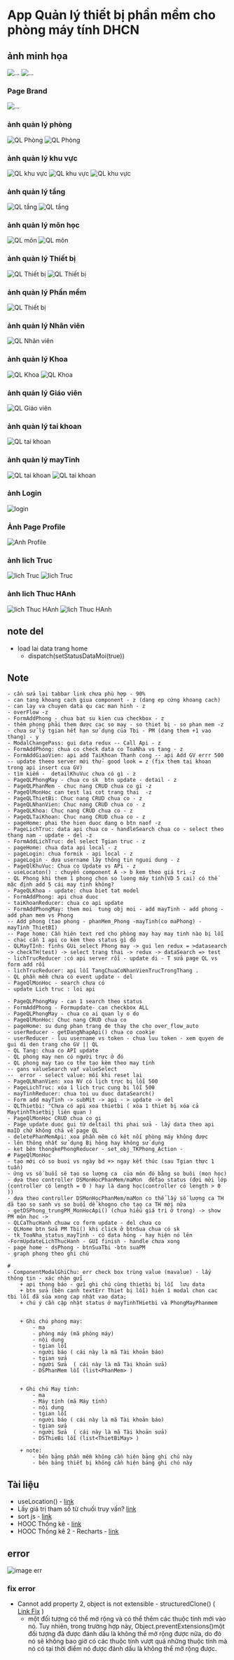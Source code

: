 # App Quản lý thiết bị phần mềm cho phòng máy tính DHCN

## ảnh minh họa
![...](./AnhMinhHoa/img_minhHoa.png)
![...](./AnhMinhHoa/img_code.png)

### Page Brand
![...](./AnhMinhHoa/img_PageBrand.png)
### ảnh quản lý phòng
![QL Phòng](./AnhMinhHoa/img_QLPhong.png)
![QL Phòng](./AnhMinhHoa/img_QLPhong_Form.png)

### ảnh quản lý khu vực
![QL khu vực](./AnhMinhHoa/img_QLKhuVuc.png)
![QL khu vực](./AnhMinhHoa/img_Detail_KhuVuc.png)
![QL khu vực](./AnhMinhHoa/img_QLKhuVuc_Form.png)


### ảnh quản lý tầng
![QL tầng](./AnhMinhHoa/img_QLTang.png)
![QL tầng](./AnhMinhHoa/img_QLTang_form.png)

### ảnh quản lý môn học
![QL môn](./AnhMinhHoa/img_QLMon.png)
![QL môn](./AnhMinhHoa/img_QLMon_form.png)

### ảnh quản lý Thiết bị
![QL Thiết bị](./AnhMinhHoa/img_QLThietbi.png)
![QL Thiết bị](./AnhMinhHoa/img_QLThietbi_form.png)

### ảnh quản lý Phần mềm
![QL Thiết bị](./AnhMinhHoa/img_QLPhanMem.png)

### ảnh quản lý Nhân viên
![QL Nhân viên](./AnhMinhHoa/img_QLNhanVien.png)

### ảnh quản lý Khoa
![QL Khoa](./AnhMinhHoa/img_QLKhoa.png)
![QL Khoa](./AnhMinhHoa/img_QLKhoa_form.png)

### ảnh quản lý Giáo viên
![QL Giáo viên](./AnhMinhHoa/img_QLGiaoVien.png)

### ảnh quản lý tai khoan
![QL tai khoan](./AnhMinhHoa/img_QLTaiKhoan.png)

### ảnh quản lý mayTinh
![QL tai khoan](./AnhMinhHoa/img_QLMayTinh.png)
![QL tai khoan](./AnhMinhHoa/img_QLMayTinh_form.png)

### ảnh Login
![login](./AnhMinhHoa/img_login.png)

### Ảnh Page Profile 
![Anh Profile](./AnhMinhHoa/img_PageProfile.png)

### ảnh lich Truc
![ lich Truc](./AnhMinhHoa/img_pcLichTruc.png)
![ lich Truc](./AnhMinhHoa/img_pcLichTruc_form.png)

### ảnh lich Thuc HAnh
![lich Thuc HAnh](./AnhMinhHoa/img_pcLichThucHanh.png)
![lich Thuc HAnh](./AnhMinhHoa/img_pcLichThucHanh_form.png)

## note del
* load lai data trang home
    - dispatch(setStatusDataMoi(true))


## Note
    - cần sửa lại tabbar link chưa phù hợp - 90%
    - can tang khoang cach giua component - z (dang ep cứng khoang cach)
    - can lay va chuyen data qu cac man hinh - z
    - overFlow -z 
    - FormAddPhong - chua bat su kien cua checkbox - z
    - thêm phong phải them dược cac so may - so thiet bị - so phan mem -z
    - chưa sử lý tgian hết hạn sử dụng của Tbi - PM (dang them +1 vao thang) - y
    - ModalChangePass: gui data redux -- Call Api - z
    - FormAddPhong: chua co check data co ToaNha vs tang - z
    - FormAddGiaoVien: api add TaiKhoan Thanh cong -- api Add GV errr 500 -- update theeo server mới thử- good look = z (fix them tai khoan trong api insert cua GV)
    - tìm kiếm -  detailKhuVuc chưa có gì - z
    - PageQLPhongMay - chua co sk  btn update - detail - z
    - PageQLPhanMem - chuc nang CRUD chua co gi -z
    - PageQlMonHoc can test lai cot trang thai  -z 
    - PageQLThietBi: Chuc nang CRUD chua co - z
    - PageQLNhanVien: Chuc nang CRUD chua co - z
    - PageQLKhoa: Chuc nang CRUD chua co - z
    - PageQLTaiKhoan: Chuc nang CRUD chua co - z
    - pageHome: phai the hien duoc dang o btn naof -z
    - PageLichTruc: data api chua co - handleSearch chua co - select theo thang nam - update - del -z
    - FormAddLichTruc: del select Tgian truc - z
    - pageHome: chua data api local - z
    - pageLogin: chua formik - api local - z
    - pageLogin - dựa username lây thông tin nguoi dung - z
    - PageQlKhuVuc: Chua co Update vs APi - z
    - useLocaton() : chuyển component A -> b kem theo giá tri -z
    - QL Phong khi them 1 phong chon so luong máy tính(VD 5 cai) có thế mặc định add 5 cái may tinh không? 
    - PageQLKhoa - update: chua biet tat model
    - FormAddPhong: api chua duoc
    - taiKhoanReducer: chua co api update
    - FormAddPhongMay: them moi  tung obj moi - add mayTinh - add phong - add phan mem vs Phong
    -- Add phong (tao phong - phanMem_Phong -mayTinh(co maPhong) - mayTinh_ThietBI)
    -- Page home: Cần hiên text red cho phòng may hay may tinh nào bị lỗi - chac cần 1 api co kèm theo status gì đó
    - QLMayTInh: finhs GUi select Phong may -> gui len redux = >datasearch -> checkTH(test) -> select trang thai -> redux -> dataSearch => test  
    - lichTrucReducer :có api server rồi - update di - T sửa page QL vs form add rồi 
    - lichTrucReducer: api lỗi TangChuaCoNhanVienTrucTrongThang .
    - QL phần mềm chưa có event update - del
    - PageQlMonHoc - search chưa có 
    - update Lich truc : loi api

    - PageQLPhongMay - can 1 search theo status
    - FormAddPhong - Formupdate- can checkbox ALL
    - PageQLPhongMay - chua co ai quan ly o do
    - PageQlMonHoc: Chuc nang CRUD chua co
    - pageHome: su dung phan trang de thay the cho over_flow_auto
    - userReducer - getDangNhapApi() chua co cookie
    - userReducer - luu username vs token - chua luu token - xem quyen de gui di den trang cho GV || QL
    - QL Tang: chua co API update
    - QL phong may nen có người trực ở đó 
    - QL phong may tao co the tạo kèm theo may tính
    -- gans valueSearch vaf valueSelect
    --  error - select value: mối khi reset lại
    - PageQLNhanVien: xoa NV có lịch trực bị lỗi 500
    - PageLichTruc: xóa 1 lich truc cung bi lỗi 500
    - mayTinhReducer: chua toi uu duoc dataSearch()
    - Form add mayTinh -> subMit -> api - > update -> del
    - QLThietbi: "Chưa có api xoa thietbi ( xóa 1 thiet bị xóa cả MaytinhThietbij liên quan )
    - PageQlMonHoc CRUD chua co gi
    - Page update duoc gui từ deltail thi phai sửa - lấy data theo api maID chứ không chả về page QL
    - deletePhanMemApi: xoa phần mêm có kêt nối phòng máy không được
    - lên thông nhất sử dụng Bị hỏng hay không sử dụng
    - kẹt bên thongkePhongReducer - set_obj_TKPhong_Action -
    # PageQlMonHoc
    - tạo mới có so buoi vs ngày bd +> ngay kết thúc (sau Tgian thực 1 tuần)
    - ứng vs số buổi sẽ tạo so lượng ca  của môn đó bằng so buôi (mon học)
    - dựa theo controller DSMonHocPhanMem/maMon  đểtạo status (đợi mởi lớp (controller có length = 0 ) hay là dang học(controller có length > 0 ))
    - dựa theo controller DSMonHocPhanMem/maMon co thể lấy số lượng ca TH dã tạo so sanh vs so buổi dể khogno cho tạo ca TH mới nữa
    - getDSPhong_trungPM_MonHocApi() (chua hiểu giá tri ở trong) -> show PM môn hoc -> 
    - QLCaThucHanh chuaw co form update - del chưa co
    - QLHome btn Sửa PM Tbi() khi click ở btnSua chua có sk
    - tk_ToaNha_status_mayTinh - có data hỏng - hay hiện nó lên
    -FormUpdateLichThucHanh - GUI finish - handle chưa xong
    - page home - dsPhong - btnSuaTbi -btn suaPM
    - graph phong theo ghi chú

    #
    - ComponentModalGhiChu: err check box trùng value (mavalue) - lấy thông tin - xác nhận gửi
        + api thong báo - gửi ghi chú cùng thietbi bị lỗi  lưu data
        + btn sửa (bên cạnh textErr Thiet bị lỗi) hiên 1 modal chon cac tbi lỗi đã sủa xong cap nhật vao data;
        + chú ý cần cập nhật status ở mayTinhTHietbi và PhongMayPhanmem


        + Ghi chú phong may: 
            - ma
            - phòng máy (mã phòng máy)
            - nội dung 
            - tgian lỗi
            - người báo ( cái này là mã Tài khoản báo)
            - tgian sửa
            - người Sửa  ( cái này là mã Tài khoản sửa)
            - DSPhanMem lỗi (list<PhanMem> )

            
        + Ghi chú May tính: 
            - ma
            - Máy tính (mã Máy tính)
            - nội dung 
            - tgian lỗi
            - người báo ( cái này là mã Tài khoản báo)
            - tgian sửa
            - người Sửa  ( cái này là mã Tài khoản sửa)
            - DSThieBi lỗi (list<ThietBiMay> )
        
        + note: 
            - bên bảng phần mềm không cần hiện bảng ghi chú này
            - bên bảng thiết bị không cần hiện bảng ghi chú này




## Tài liệu

* useLocation() - [link](https://medium.com/@stheodorejohn/exploring-react-router-dom-understanding-the-uselocation-hook-f67742e71c0c)
* Lấy giá trị tham số từ chuối truy vấn? [link](https://www.javascripttutorial.net/es-next/javascript-object-fromentries/)
* sort js - [link](https://stackoverflow.com/questions/1129216/sort-array-of-objects-by-string-property-value)
* HOOC Thống kê - [link](https://viblo.asia/p/ve-bieu-do-trong-reactjs-that-de-dang-voi-recharts-gDVK2j4vKLj)
* HOOC Thống kê 2 - Recharts - [link](https://recharts.org/en-US/examples/CustomActiveShapePieChart)

    
## error
![image err](./AnhMinhHoa/img_error.png)

### fix error
* Cannot add property 2, object is not extensible - structuredClone() ( [Link Fix](https://stackoverflow.com/questions/59648434/material-table-typeerror-cannot-add-property-tabledata-object-is-not-extensibl) )
    - một đối tượng có thể mở rộng và có thể thêm các thuộc tính mới vào nó. Tuy nhiên, trong trường hợp này, Object.preventExtensions()một đối tượng đã được đánh dấu là không thể mở rộng được nữa, do đó nó sẽ không bao giờ có các thuộc tính vượt quá những thuộc tính mà nó có tại thời điểm nó được đánh dấu là không thể mở rộng được.
